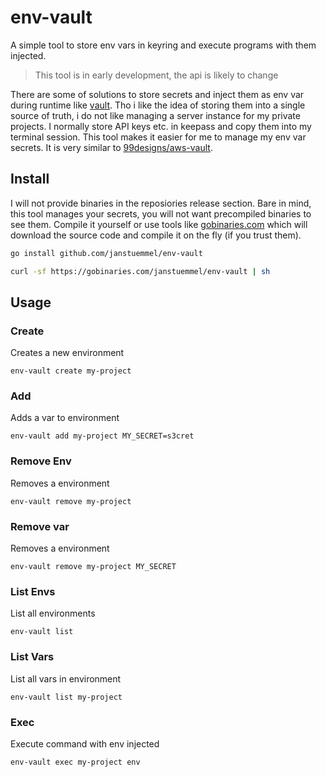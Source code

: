 # env-vault

A simple tool to store env vars in keyring and execute programs with them injected.

> This tool is in early development, the api is likely to change

There are some of solutions to store secrets and inject them as env var during runtime like [vault](https://www.vaultproject.io/). Tho i like the idea of storing them into a single source of truth, i do not like managing a server instance for my private projects. I normally store API keys etc. in keepass and copy them into my terminal session. This tool makes it easier for me to manage my env var secrets. It is very similar to [99designs/aws-vault](https://github.com/99designs/aws-vault).

## Install

I will not provide binaries in the reposiories release section. Bare in mind, this tool manages your secrets, you will not want precompiled binaries to see them. Compile it yourself or use tools like [gobinaries.com](https://gobinaries.com/) which will download the source code and compile it on the fly (if you trust them).  

```sh
go install github.com/janstuemmel/env-vault
```

```sh
curl -sf https://gobinaries.com/janstuemmel/env-vault | sh
```

## Usage

### Create

Creates a new environment

```
env-vault create my-project
```

### Add

Adds a var to environment

```
env-vault add my-project MY_SECRET=s3cret
```

### Remove Env

Removes a environment

```
env-vault remove my-project
```

### Remove var

Removes a environment

```
env-vault remove my-project MY_SECRET
```

### List Envs

List all environments

```
env-vault list
```

### List Vars

List all vars in environment

```
env-vault list my-project
```

### Exec

Execute command with env injected

```
env-vault exec my-project env
```